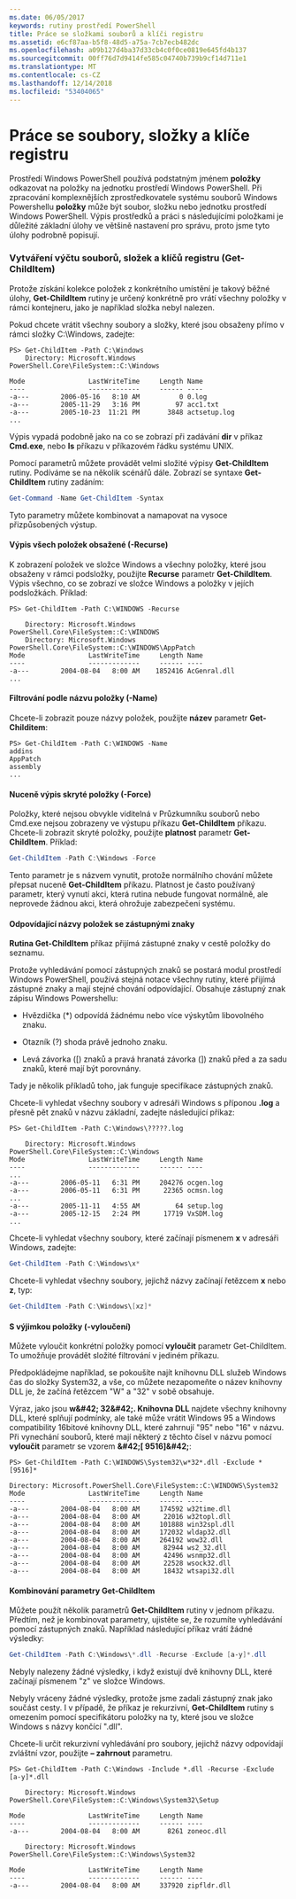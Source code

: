```yaml
---
ms.date: 06/05/2017
keywords: rutiny prostředí PowerShell
title: Práce se složkami souborů a klíči registru
ms.assetid: e6cf87aa-b5f8-48d5-a75a-7cb7ecb482dc
ms.openlocfilehash: a09b127d4ba37d33cb4c0f0ce0819e645fd4b137
ms.sourcegitcommit: 00ff76d7d9414fe585c04740b739b9cf14d711e1
ms.translationtype: MT
ms.contentlocale: cs-CZ
ms.lasthandoff: 12/14/2018
ms.locfileid: "53404065"
---
```

# <a name="working-with-files-folders-and-registry-keys"></a>Práce se soubory, složky a klíče registru

Prostředí Windows PowerShell používá podstatným jménem **položky** odkazovat na položky na jednotku prostředí Windows PowerShell. Při zpracování komplexnějších zprostředkovatele systému souborů Windows Powershellu **položky** může být soubor, složku nebo jednotku prostředí Windows PowerShell. Výpis prostředků a práci s následujícími položkami je důležité základní úlohy ve většině nastavení pro správu, proto jsme tyto úlohy podrobně popisují.

### <a name="enumerating-files-folders-and-registry-keys-get-childitem"></a>Vytváření výčtu souborů, složek a klíčů registru (Get-ChildItem)

Protože získání kolekce položek z konkrétního umístění je takový běžné úlohy, **Get-ChildItem** rutiny je určený konkrétně pro vrátí všechny položky v rámci kontejneru, jako je například složka nebyl nalezen.

Pokud chcete vrátit všechny soubory a složky, které jsou obsaženy přímo v rámci složky C:\\Windows, zadejte:

```
PS> Get-ChildItem -Path C:\Windows
    Directory: Microsoft.Windows PowerShell.Core\FileSystem::C:\Windows

Mode                LastWriteTime     Length Name
----                -------------     ------ ----
-a---        2006-05-16   8:10 AM          0 0.log
-a---        2005-11-29   3:16 PM         97 acc1.txt
-a---        2005-10-23  11:21 PM       3848 actsetup.log
...
```

Výpis vypadá podobně jako na co se zobrazí při zadávání **dir** v příkaz **Cmd.exe**, nebo **ls** příkazu v příkazovém řádku systému UNIX.

Pomocí parametrů můžete provádět velmi složité výpisy **Get-ChildItem** rutiny. Podíváme se na několik scénářů dále. Zobrazí se syntaxe **Get-ChildItem** rutiny zadáním:

```powershell
Get-Command -Name Get-ChildItem -Syntax
```

Tyto parametry můžete kombinovat a namapovat na vysoce přizpůsobených výstup.

#### <a name="listing-all-contained-items--recurse"></a>Výpis všech položek obsažené (-Recurse)

K zobrazení položek ve složce Windows a všechny položky, které jsou obsaženy v rámci podsložky, použijte **Recurse** parametr **Get-ChildItem**. Výpis všechno, co se zobrazí ve složce Windows a položky v jejích podsložkách. Příklad:

```
PS> Get-ChildItem -Path C:\WINDOWS -Recurse

    Directory: Microsoft.Windows PowerShell.Core\FileSystem::C:\WINDOWS
    Directory: Microsoft.Windows PowerShell.Core\FileSystem::C:\WINDOWS\AppPatch
Mode                LastWriteTime     Length Name
----                -------------     ------ ----
-a---        2004-08-04   8:00 AM    1852416 AcGenral.dll
...
```

#### <a name="filtering-items-by-name--name"></a>Filtrování podle názvu položky (-Name)

Chcete-li zobrazit pouze názvy položek, použijte **název** parametr **Get-Childitem**:

```
PS> Get-ChildItem -Path C:\WINDOWS -Name
addins
AppPatch
assembly
...
```

#### <a name="forcibly-listing-hidden-items--force"></a>Nuceně výpis skryté položky (-Force)

Položky, které nejsou obvykle viditelná v Průzkumníku souborů nebo Cmd.exe nejsou zobrazeny ve výstupu příkazu **Get-ChildItem** příkazu. Chcete-li zobrazit skryté položky, použijte **platnost** parametr **Get-ChildItem**. Příklad:

```powershell
Get-ChildItem -Path C:\Windows -Force
```

Tento parametr je s názvem vynutit, protože normálního chování můžete přepsat nuceně **Get-ChildItem** příkazu. Platnost je často používaný parametr, který vynutí akci, která rutina nebude fungovat normálně, ale neprovede žádnou akci, která ohrožuje zabezpečení systému.

#### <a name="matching-item-names-with-wildcards"></a>Odpovídající názvy položek se zástupnými znaky

**Rutina Get-ChildItem** příkaz přijímá zástupné znaky v cestě položky do seznamu.

Protože vyhledávání pomocí zástupných znaků se postará modul prostředí Windows PowerShell, používá stejná notace všechny rutiny, které přijímá zástupné znaky a mají stejné chování odpovídající. Obsahuje zástupný znak zápisu Windows Powershellu:

- Hvězdička (\*) odpovídá žádnému nebo více výskytům libovolného znaku.

- Otazník (?) shoda právě jednoho znaku.

- Levá závorka (\[) znaků a pravá hranatá závorka (]) znaků před a za sadu znaků, které mají být porovnány.

Tady je několik příkladů toho, jak funguje specifikace zástupných znaků.

Chcete-li vyhledat všechny soubory v adresáři Windows s příponou **.log** a přesně pět znaků v názvu základní, zadejte následující příkaz:

```
PS> Get-ChildItem -Path C:\Windows\?????.log

    Directory: Microsoft.Windows PowerShell.Core\FileSystem::C:\Windows
Mode                LastWriteTime     Length Name
----                -------------     ------ ----
...
-a---        2006-05-11   6:31 PM     204276 ocgen.log
-a---        2006-05-11   6:31 PM      22365 ocmsn.log
...
-a---        2005-11-11   4:55 AM         64 setup.log
-a---        2005-12-15   2:24 PM      17719 VxSDM.log
...
```

Chcete-li vyhledat všechny soubory, které začínají písmenem **x** v adresáři Windows, zadejte:

```powershell
Get-ChildItem -Path C:\Windows\x*
```

Chcete-li vyhledat všechny soubory, jejichž názvy začínají řetězcem **x** nebo **z**, typ:

```powershell
Get-ChildItem -Path C:\Windows\[xz]*
```

#### <a name="excluding-items--exclude"></a>S výjimkou položky (-vyloučení)

Můžete vyloučit konkrétní položky pomocí **vyloučit** parametr Get-ChildItem. To umožňuje provádět složité filtrování v jediném příkazu.

Předpokládejme například, se pokoušíte najít knihovnu DLL služeb Windows čas do složky System32, a vše, co můžete nezapomeňte o název knihovny DLL je, že začíná řetězcem "W" a "32" v sobě obsahuje.

Výraz, jako jsou **w\&#42; 32\&#42;. Knihovna DLL** najdete všechny knihovny DLL, které splňují podmínky, ale také může vrátit Windows 95 a Windows compatibility 16bitové knihovny DLL, které zahrnují "95" nebo "16" v názvu. Při vynechání souborů, které mají některý z těchto čísel v názvu pomocí **vyloučit** parametr se vzorem  **\&#42;\[ 9516]\&#42;**:

```
PS> Get-ChildItem -Path C:\WINDOWS\System32\w*32*.dll -Exclude *[9516]*

Directory: Microsoft.PowerShell.Core\FileSystem::C:\WINDOWS\System32
Mode                LastWriteTime     Length Name
----                -------------     ------ ----
-a---        2004-08-04   8:00 AM     174592 w32time.dll
-a---        2004-08-04   8:00 AM      22016 w32topl.dll
-a---        2004-08-04   8:00 AM     101888 win32spl.dll
-a---        2004-08-04   8:00 AM     172032 wldap32.dll
-a---        2004-08-04   8:00 AM     264192 wow32.dll
-a---        2004-08-04   8:00 AM      82944 ws2_32.dll
-a---        2004-08-04   8:00 AM      42496 wsnmp32.dll
-a---        2004-08-04   8:00 AM      22528 wsock32.dll
-a---        2004-08-04   8:00 AM      18432 wtsapi32.dll
```

#### <a name="mixing-get-childitem-parameters"></a>Kombinování parametry Get-ChildItem

Můžete použít několik parametrů **Get-ChildItem** rutiny v jednom příkazu. Předtím, než je kombinovat parametry, ujistěte se, že rozumíte vyhledávání pomocí zástupných znaků. Například následující příkaz vrátí žádné výsledky:

```powershell
Get-ChildItem -Path C:\Windows\*.dll -Recurse -Exclude [a-y]*.dll
```

Nebyly nalezeny žádné výsledky, i když existují dvě knihovny DLL, které začínají písmenem "z" ve složce Windows.

Nebyly vráceny žádné výsledky, protože jsme zadali zástupný znak jako součást cesty. I v případě, že příkaz je rekurzivní, **Get-ChildItem** rutiny s omezením pomocí specifikátoru položky na ty, které jsou ve složce Windows s názvy končící ".dll".

Chcete-li určit rekurzivní vyhledávání pro soubory, jejichž názvy odpovídají zvláštní vzor, použijte **– zahrnout** parametru.

```
PS> Get-ChildItem -Path C:\Windows -Include *.dll -Recurse -Exclude [a-y]*.dll

    Directory: Microsoft.Windows PowerShell.Core\FileSystem::C:\Windows\System32\Setup

Mode                LastWriteTime     Length Name
----                -------------     ------ ----
-a---        2004-08-04   8:00 AM       8261 zoneoc.dll

    Directory: Microsoft.Windows PowerShell.Core\FileSystem::C:\Windows\System32

Mode                LastWriteTime     Length Name
----                -------------     ------ ----
-a---        2004-08-04   8:00 AM     337920 zipfldr.dll
```